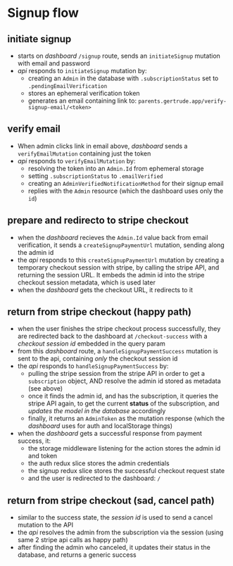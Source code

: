 # Signup flow

## initiate signup

- starts on _dashboard_ `/signup` route, sends an `initiateSignup` mutation with email and
  password
- _api_ responds to `initiateSignup` mutation by:
  - creating an `Admin` in the database with `.subscriptionStatus` set to
    `.pendingEmailVerification`
  - stores an ephemeral verification token
  - generates an email containing link to:
    `parents.gertrude.app/verify-signup-email/<token>`

## verify email

- When admin clicks link in email above, _dashboard_ sends a `verifyEmailMutation`
  containing just the token
- _api_ responds to `verifyEmailMutation` by:
  - resolving the token into an `Admin.Id` from ephemeral storage
  - setting `.subscriptionStatus` to `.emailVerified`
  - creating an `AdminVerifiedNotificationMethod` for their signup email
  - replies with the `Admin` resource (which the dashboard uses only the `id`)

## prepare and redirecto to stripe checkout

- when the _dashboard_ recieves the `Admin.Id` value back from email verification, it
  sends a `createSignupPaymentUrl` mutation, sending along the admin id
- the _api_ responds to this `createSignupPaymentUrl` mutation by creating a temporary
  checkout session with stripe, by calling the stripe API, and returning the session URL.
  It embeds the admin id into the stripe checkout session metadata, which is used later
- when the _dashboard_ gets the checkout URL, it redirects to it

## return from stripe checkout (happy path)

- when the user finishes the stripe checkout process successfully, they are redirected
  back to the dashboard at `/checkout-success` with a _checkout session id_ embedded in
  the query param
- from this _dashboard_ route, a `handleSignupPaymentSuccess` mutation is sent to the api,
  containing _only_ the checkout session id
- the _api_ responds to `handleSignupPaymentSuccess` by:
  - pulling the stripe session from the stripe API in order to get a `subscription`
    object, AND resolve the admin id stored as metadata (see above)
  - once it finds the admin id, and has the subscription, it queries the stripe API again,
    to get the current **status** of the subscription, and _updates the model in the
    database_ accordingly
  - finally, it returns an `AdminToken` as the mutation response (which the _dashboard_
    uses for auth and localStorage things)
- when the _dashboard_ gets a successful response from payment success, it:
  - the storage middleware listening for the action stores the admin id and token
  - the auth redux slice stores the admin credentials
  - the signup redux slice stores the successful checkout request state
  - and the user is redirected to the dashboard: `/`

## return from stripe checkout (sad, cancel path)

- similar to the success state, the _session id_ is used to send a cancel mutation to the
  API
- the _api_ resolves the admin from the subscription via the session (using same 2 stripe
  api calls as happy path)
- after finding the admin who canceled, it updates their status in the database, and
  returns a generic success
